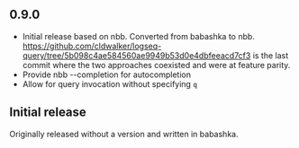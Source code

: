 ## 0.9.0
* Initial release based on nbb. Converted from babashka to nbb.
  https://github.com/cldwalker/logseq-query/tree/5b098c4ae584560ae9949b53d0e4dbfeeacd7cf3
  is the last commit where the two approaches coexisted and were at feature
  parity.
* Provide nbb --completion for autocompletion
* Allow for query invocation without specifying `q`

## Initial release
Originally released without a version and written in babashka.
